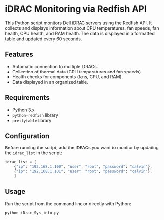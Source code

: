 # iDRAC Monitoring via Redfish API

This Python script monitors Dell iDRAC servers using the Redfish API. It collects and displays information about CPU temperatures, fan speeds, fan health, CPU health, and RAM health. The data is displayed in a formatted table and updated every 60 seconds.

## Features
- Automatic connection to multiple iDRACs.
- Collection of thermal data (CPU temperatures and fan speeds).
- Health checks for components (fans, CPU, and RAM).
- Data displayed in an organized table.

## Requirements
- Python 3.x
- `python-redfish` library
- `prettytable` library

## Configuration

Before running the script, add the iDRACs you want to monitor by updating the `idrac_list` in the script:

```python
idrac_list = [
    {"ip": "192.168.1.100", "user": "root", "password": "calvin"},
    {"ip": "192.168.1.101", "user": "root", "password": "calvin"},
    ] 
```

## Usage

Run the script from the command line or directly with Python:

```sh
python iDrac_Sys_info.py
